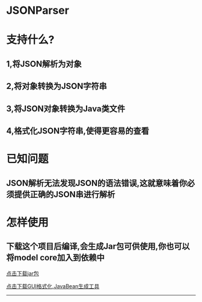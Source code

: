 # JSONParser
支持什么?
=============================================================
1,将JSON解析为对象
------------------------------------------------
2,将对象转换为JSON字符串
------------------------------------------------
3,将JSON对象转换为Java类文件
------------------------------------------------
4,格式化JSON字符串,使得更容易的查看
------------------------------------------------

已知问题
==============================================================
JSON解析无法发现JSON的语法错误,这就意味着你必须提供正确的JSON串进行解析
--------------------------------------------------------------
怎样使用
==============================================================
下载这个项目后编译,会生成Jar包可供使用,你也可以将model core加入到依赖中
---------------------------------------------------------------

[点击下载jar包](https://raw.githubusercontent.com/lovely3x/JSONParser/master/core/jar/core.jar)

[点击下载GUI格式化,JavaBean生成工具](https://raw.githubusercontent.com/lovely3x/JSONParser/master/GUI/jar/GUI.jar)

------------------------------------------------------------------